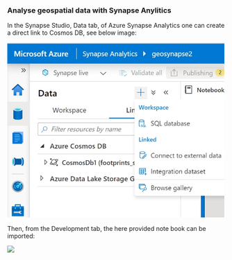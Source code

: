 ### Analyse geospatial data with Synapse Anylitics

In the Synapse Studio, Data tab, of Azure Synapse Analytics one can create a direct link to Cosmos DB, see below image:

<img src="./img/synapse_direct_link.jpg" width=500px />

Then, from the Development tab, the here provided note book can be imported:



<img src="./imgsynapse_import_notebook.jpg" width=500px />
